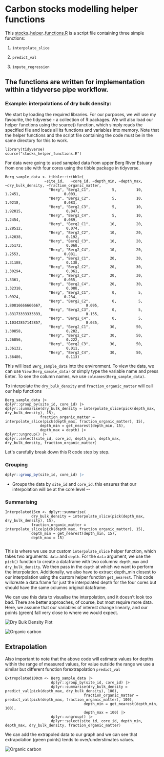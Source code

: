 # Carbon stocks modelling helper functions

This [stocks_helper_functions.R](stocks_helper_functions.R) is a script file containing three simple functions:

1. `interpolate_slice`

1. `predict_val`

1. `impute_regression`

## The functions are written for implementation within a tidyverse pipe workflow.

### Example: interpolations of dry bulk density:

We start by loading the required libraries. For our purposes, we will use my favourite, the tidyverse - a collection of R packages. We will also load our helper functions using the source() function, which simply reads the specified file and loads all its functions and variables into memory. Note that the helper functions and the script file containing the code must be in the same directory for this to work.


```
library(tidyverse)
source("stocks_helper_functions.R")

```

For data were going to used sampled data from upper Berg River Estuary from one site with four cores using the tibble package in tidyverse.

```
Berg_sample_data <- tibble::tribble(
                  ~site_id,   ~core_id, ~depth_min, ~depth_max, ~dry_bulk_density, ~fraction_organic_matter,
                    "Berg", "Berg2_C1",          5,         10,            1.2451,                    0.003,
                    "Berg", "Berg2_C2",          5,         10,            1.9218,                    0.083,
                    "Berg", "Berg2_C3",          5,         10,           1.92015,                    0.047,
                    "Berg", "Berg2_C4",          5,         10,            1.2454,                    0.089,
                    "Berg", "Berg2_C1",         10,         20,           1.28512,                    0.074,
                    "Berg", "Berg2_C2",         10,         20,           1.42038,                    0.192,
                    "Berg", "Berg2_C3",         10,         20,           1.35172,                    0.068,
                    "Berg", "Berg2_C4",         10,         20,            1.2553,                    0.081,
                    "Berg", "Berg2_C1",         20,         30,           1.31188,                    0.138,
                    "Berg", "Berg2_C2",         20,         30,           1.30294,                    0.061,
                    "Berg", "Berg2_C3",         20,         30,            1.3361,                    0.055,
                    "Berg", "Berg2_C4",         20,         30,           1.32318,                    0.088,
                    "Berg", "Berg2_C1",          0,          5,            1.0924,                    0.234,
                    "Berg", "Berg2_C2",          0,          5,  1.80816666666667,                    0.095,
                    "Berg", "Berg2_C3",          0,          5,  1.83173333333333,                    0.155,
                    "Berg", "Berg2_C4",          0,          5,  1.10342857142857,                    0.035,
                    "Berg", "Berg2_C1",         30,         50,           1.30858,                    0.202,
                    "Berg", "Berg2_C2",         30,         50,           1.26856,                    0.222,
                    "Berg", "Berg2_C3",         30,         50,           1.36132,                    0.011,
                    "Berg", "Berg2_C4",         30,         50,           1.36486,                    0.113)

```

This will load `Berg_sample_data` into the environment. To view the data, we can use `View(Berg_sample_data)` or simply type the variable name and press Enter.
To see the column names, we use `colnames(Berg_sample_data)`.

To interpolate the `dry_bulk_density` and `fraction_organic_matter` will call our help functions

```
Berg_sample_data |>
dplyr::group_by(site_id, core_id) |>
dplyr::summarise(dry_bulk_density = interpolate_slice(pick(depth_max, dry_bulk_density), 15),
                fraction_organic_matter = interpolate_slice(pick(depth_max, fraction_organic_matter), 15), 
                depth_min = get_nearest(depth_min, 15),
                depth_max = depth) |>
dplyr::ungroup() |>
dplyr::select(site_id, core_id, depth_min, depth_max, dry_bulk_density, fraction_organic_matter)

```

Let's carefully break down this R code step by step. 

### Grouping

```r
dplyr::group_by(site_id, core_id) |>
```

* Groups the data by `site_id` and `core_id`. this ensures that our interpolation will be at the core level
--

###  Summarising

```
Interpolated15cm <- dplyr::summarise(
		    dry_bulk_density = interpolate_slice(pick(depth_max, dry_bulk_density), 15),
		    fraction_organic_matter = interpolate_slice(pick(depth_max, fraction_organic_matter), 15), 
		    depth_min = get_nearest(depth_min, 15),
		    depth_max = 15)
      
```

This is where we use our custom `interpolate_slice` helper function, which takes two arguments: `data` and `depth`. For the `data` argument, we use the `pick()` function to create a dataframe with two columns: `depth_max` and `dry_bulk_density`. We then pass in the `depth` at which we want to perform the interpolation. Additionally, we also have to extract depth_min closest to our interpolation using the custom helper function ``get_nearest``. This code willcreate a data.frame for just the interpolated depth for the four cores but should have the same columns original dataframe.

We can use this data to visualise the interpolation, and it doesn’t look too bad. There are better approaches, of course, but most require more data. Here, we assume that our variables of interest change linearly, and our points (green) fall very close to where we would expect.  

![Dry Bulk Density Plot](../plots/dry_bulk_density_interpolation.png)

![Organic carbon](../plots/fraction_organic_matter_interpolation.png)

## Extrapolation

Also important to note that the above code will estimate values for depths within the range of measured values, for value outside the range we use a similar but different function forextrapolation `predict_val`


```
Extropolated100cm <- Berg_sample_data |>
                     dplyr::group_by(site_id, core_id) |>
                     dplyr::summarise(dry_bulk_density = predict_val(pick(depth_max, dry_bulk_density), 100),
                                    fraction_organic_matter = predict_val(pick(depth_max, fraction_organic_matter), 100), 
                                    depth_min = get_nearest(depth_min, 100),
                                    depth_max = 100) |>
                     dplyr::ungroup() |>
                     dplyr::select(site_id, core_id, depth_min, depth_max, dry_bulk_density, fraction_organic_matter)

```
We can add the extrapoled data to our graph and we can see that extrapolation (green points)  tends to over/understimates values.

![Organic carbon](../plots/fraction_organic_matter100.png)

